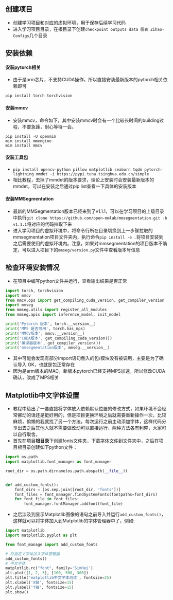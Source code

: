 
## 创建项目

- 创建学习项目和对应的虚拟环境，用于保存后续学习代码
- 进入学习项目目录，在根目录下创建`checkpoint outputs data 图表 Zihao-Configs`几个目录

## 安装依赖

#### 安装pytorch相关

- 由于是arm芯片，不支持CUDA操作，所以直接安装最新版本的pytorch相关依赖即可

```
pip install torch torchvision
```

#### 安装mmcv

- 安装mmcv，命令如下，其中安装mmcv时会有一个比较长时间的building过程，不要急躁，耐心等待一会。

```
pip install -U openmim
mim install mmengine
mim install mmcv
```

#### 安装工具包

- `pip install opencv-python pillow matplotlib seaborn tqdm pytorch-lightning mmdet -i https://pypi.tuna.tsinghua.edu.cn/simple`
- 相比教程，去掉了mmdet的版本要求，理论上安装时会安装最新版本的mmdet，可以在安装之后通过pip list查看一下具体的安装版本

#### 安装MMSegmentation

- 最新的MMSegmentation版本已经来到了v1.1.1，可以在学习项目的上级目录中执行`git clone https://github.com/open-mmlab/mmsegmentation.git -b v1.1.1`将对应的代码拉取下来
- 进入学习项目的虚拟环境中，将命令行所在目录切换到上一步骤拉取的mmsegmentation项目文件夹内，执行命令`pip install -e .`将项目安装到之后需要使用的虚拟环境内。注意，如果对mmsegmentation的项目版本不确定，可以进入项目下的`mmseg/version.py`文件中查看版本号信息

## 检查环境安装情况

- 在项目中编写python文件并运行，查看输出结果是否正常

```python
import torch, torchvision
import mmcv
from mmcv.ops import get_compiling_cuda_version, get_compiler_version
import mmseg
from mmseg.utils import register_all_modules
from mmseg.apis import inference_model, init_model

print('Pytorch 版本', torch.__version__)
print('MPS 是否可用', torch.has_mps)
print('MMCV版本', mmcv.__version__)
print('CUDA版本', get_compiling_cuda_version())
print('编译器版本', get_compiler_version())
print('mmsegmentation版本', mmseg.__version__)
```

- 其中可能会发现有部分import语句倒入的包/模块没有被调用，主要是为了确认导入 OK，也就是包正常存在
- 因为是arm版本的MAC，新版本pytorch已经支持MPS加速，所以修改CUDA确认，改成了MPS相关

## Matplotlib中文字体设置

- 教程中给出了一套直接将字体放入依赖默认位置的修改方式，如果环境不会经常挪动的话还是挺好用的，但是项目更换环境之后就需要重新操作一次，比较麻烦，偷懒的我就找了另一个方法，每次运行之前主动添加字体，这样代码分享出去之后其他人就不需要做改动可以直接运行，两种方法各有利弊，大家可以自行取舍。
- 首先在项目**根目录**下创建fonts文件夹，下载[字体文件](https://zihao-openmmlab.obs.cn-east-3.myhuaweicloud.com/20220716-mmclassification/dataset/SimHei.ttf)到文件夹中，之后在项目根目录创建如下python文件：

```python
import os.path
import matplotlib.font_manager as font_manager

root_dir = os.path.dirname(os.path.abspath(__file__))


def add_custom_fonts():
    font_dirs = [os.sep.join([root_dir, 'fonts'])]
    font_files = font_manager.findSystemFonts(fontpaths=font_dirs)
    for font_file in font_files:
        font_manager.fontManager.addfont(font_file)
```

- 之后涉及到显示Matplotlib图像的语句之前导入并运行`add_custom_fonts()`，这样就可以将字体加入到Matplotlib的字体管理器中了，例如:

```python
import matplotlib
import matplotlib.pyplot as plt

from font_manage import add_custom_fonts

# 将自定义字体加入字体管理器  
add_custom_fonts()
# 中文字体  
matplotlib.rc("font", family='SimHei')
plt.plot([1, 2, 3], [100, 500, 300])
plt.title('matplotlib中文字体测试', fontsize=25)
plt.xlabel('X轴', fontsize=15)
plt.ylabel('Y轴', fontsize=15)
plt.show()
```